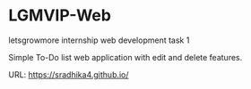# LGMVIP-Web
letsgrowmore internship web development task 1

Simple To-Do list web application with edit and delete features.

URL: https://sradhika4.github.io/
